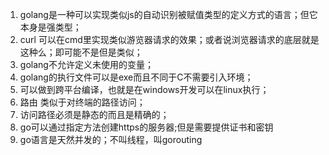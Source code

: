 <!--
 * @Author: zd
 * @Date: 2023-08-25 21:05:31
 * @LastEditors: zd
 * @LastEditTime: 2023-08-25 21:23:43
 * @FilePath: \golangDemo\note\0825.md
 * @Description: 
-->
1. golang是一种可以实现类似js的自动识别被赋值类型的定义方式的语言；但它本身是强类型；
2. curl 可以在cmd里实现类似游览器请求的效果；或者说浏览器请求的底层就是这种么；即可能不是但是类似；
3. golang不允许定义未使用的变量；
4. golang的执行文件可以是exe而且不同于C不需要引入环境；
5. 可以做到跨平台编译，也就是在windows开发可以在linux执行；
6. 路由 类似于对终端的路径访问；
7. 访问路径必须是静态的而且是精确的；
8. go可以通过指定方法创建https的服务器;但是需要提供证书和密钥
9. go语言是天然并发的；不叫线程，叫gorouting